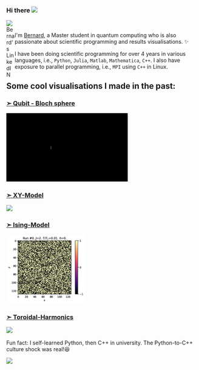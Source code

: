 ### Hi there <img src="https://media.giphy.com/media/hvRJCLFzcasrR4ia7z/giphy.gif" width="25px">
<a href="https://www.linkedin.com/in/kah-jen-wo/">
  <img align="left" alt="Bernard's LinkedIN" width="22px" src="https://raw.githubusercontent.com/peterthehan/peterthehan/master/assets/linkedin.svg" />
</a>

<br />

I'm [Bernard](https://bernwo.github.io/), a Master student in quantum computing who is also passionate about scientific programming and results visualisations. ✨

I have been doing scientific programming for over 4 years in various languages, i.e., `Python`, `Julia`, `Matlab`, `Mathematica`, `C++`. I also have exposure to parallel programming, i.e., `MPI` using `C++` in Linux.

## Some cool visualisations I made in the past:

### [➣ Qubit - Bloch sphere](https://bernwo.github.io/blog/what-is-a-qubit)
<img src="https://github.com/bernwo/bernwo/blob/main/Qubit.gif" height="180">

### [➣ XY-Model](https://github.com/bernwo/AP3082-XY-Model)
<img src="https://github.com/bernwo/AP3082-XY-Model/blob/main/simulation_images/Metropolis_phase_energy_L64_tau10000000_nrelax1_Tinit0_Tfinal0.gif" height="180">

### [➣ Ising-Model](https://github.com/bernwo/AP3082-Ising-Model)
<img src="https://github.com/bernwo/AP3082-Ising-Model/blob/main/simulation_images/Metropolis_J2_TTc0.01_h0.gif" height="180">

### [➣ Toroidal-Harmonics](https://github.com/bernwo/toroidal-harmonics)
<img src="https://github.com/bernwo/toroidal-harmonics/blob/main/toroidal_harmonics.gif" height="180">

Fun fact: I self-learned Python, then C++ in university. The Python-to-C++ culture shock was real!😆

![](https://komarev.com/ghpvc/?username=bernwo&color=ff69b4)

<!--
**bernwo/bernwo** is a ✨ _special_ ✨ repository because its `README.md` (this file) appears on your GitHub profile.

Here are some ideas to get you started:

- 🔭 I’m currently working on ...
- 🌱 I’m currently learning ...
- 👯 I’m looking to collaborate on ...
- 🤔 I’m looking for help with ...
- 💬 Ask me about ...
- 📫 How to reach me: ...
- 😄 Pronouns: ...
- ⚡ Fun fact: ...
-->

